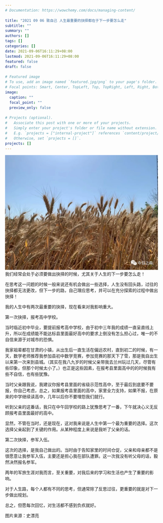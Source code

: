 ```yaml
---
# Documentation: https://wowchemy.com/docs/managing-content/

title: "2021 09 06 致自己 人生最重要的抉择都在于下一步要怎么走"
subtitle: ""
summary: ""
authors: []
tags: []
categories: []
date: 2021-09-06T16:11:29+08:00
lastmod: 2021-09-06T16:11:29+08:00
featured: false
draft: false

# Featured image
# To use, add an image named `featured.jpg/png` to your page's folder.
# Focal points: Smart, Center, TopLeft, Top, TopRight, Left, Right, BottomLeft, Bottom, BottomRight.
image:
  caption: ""
  focal_point: ""
  preview_only: false

# Projects (optional).
#   Associate this post with one or more of your projects.
#   Simply enter your project's folder or file name without extension.
#   E.g. `projects = ["internal-project"]` references `content/project/deep-learning/index.md`.
#   Otherwise, set `projects = []`.
projects: []
---
```

![](p1.png)
我们经常会处于必须要做出抉择的时候，尤其关于人生的下一步要怎么走！



在思考这一问题的时候一般来说还有机会做出一些选择，人生没有回头路，过往的抉择都无法更改，但下一步的路，自己理应思考，并可以在充分探索的过程中做出抉择！



我的人生中有两次最重要的抉择，现在看来对我影响重大。



第一次抉择，报考高中学校。

当时临近初中毕业，要提前报考高中学校，由于初中三年我的成绩一直呈直线上升，所以在成绩能不能达标县里面最好高中的要求上倒没有怎么担心过，唯一的不自信来源于对城市的恐惧。



我家祖辈都在甘肃的小镇，从出生后一直生活在偏远农村，直到初二的时候，有一天，数学老师推荐我参加县初中数学竞赛，参加竞赛的那天下了雪，那是我自出生以来第一次来到县城。（其实在我八九岁的时候父亲带我去兰州玩过几天，尽管有些印象，但那个时候太小了。）也正是这些因素，在报考县里面高中的的时候我有些不自信，也有些犹豫。



当时父亲跟我说，我建议你报考县里面的省级示范性高中，至于最后到底要不要报，你自己考虑，总之，如果报考县里面的高中，家里全力支持，如果不报，在原来的中学继续读高中，几年以后你不要埋怨我们就行。



听到父亲的这番话，我只在中午回学校的路上犹豫思考了一番，下午就决心义无反顾报考县里面最好的高中。



显然，不管在当时，还是现在，这对我来说是人生中第一个最为重要的选择。这次选择父亲起到了关键的作用。从某种程度上来说是我听了父亲的话。



第二次抉择，参军入伍。

这次的选择，是我自己做出的。当时由于告知家里的时间仓促，父亲和母亲都不是很愿意让我参军入伍，主要还是担心我在部队遭罪。这一次我没有听父母的话，毅然决然报名参军。



两年的军旅生涯对我而言，至关重要，对我后来的学习和生活也产生了重要的影响。



对于人生路，每个人都有不同的思考，但通常除了反思过往，更重要的就是对下一步做出规划。



总之，但愿每次回忆，对生活都不感到负疚就好。



图片来源：史漂亮